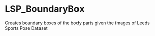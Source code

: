 # LSP_BoundaryBox
Creates boundary boxes of the body parts given the images of Leeds Sports Pose Dataset
